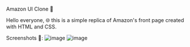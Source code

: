 Amazon UI Clone 🤪

Hello everyone, 🌐 this is a simple replica of Amazon's front page created with HTML and CSS.

Screenshots 📸:
![image](https://github.com/Lakshya-Coder/Amazon-UI-Clone/assets/75737134/b0a0a8c7-5c3e-43d1-a208-36e73874d262)
![image](https://github.com/Lakshya-Coder/Amazon-UI-Clone/assets/75737134/8baf87bb-b6af-42ee-9281-b61c52b917c6)

